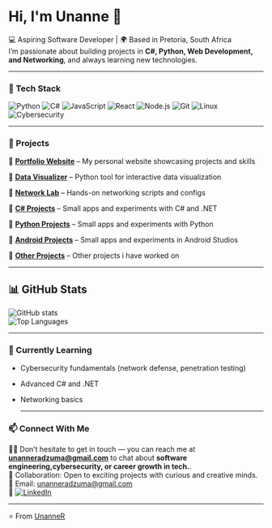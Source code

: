 # Hi, I'm Unanne 👋

💻 Aspiring Software Developer | 🌍 Based in Pretoria, South Africa  
I’m passionate about building projects in **C#, Python, Web Development, and Networking**, and always learning new technologies. 

---

### 🔧 Tech Stack
![Python](https://img.shields.io/badge/Python-3776AB?style=for-the-badge&logo=python&logoColor=white)
![C#](https://img.shields.io/badge/C%23-239120?style=for-the-badge&logo=csharp&logoColor=white)
![JavaScript](https://img.shields.io/badge/JavaScript-FFD43B?style=for-the-badge&logo=javascript&logoColor=black)
![React](https://img.shields.io/badge/React-61DBFB?style=for-the-badge&logo=react&logoColor=black)
![Node.js](https://img.shields.io/badge/Node.js-3C873A?style=for-the-badge&logo=node.js&logoColor=white)
![Git](https://img.shields.io/badge/Git-F05032?style=for-the-badge&logo=git&logoColor=white)
![Linux](https://img.shields.io/badge/Linux-FCC624?style=for-the-badge&logo=linux&logoColor=black)
![Cybersecurity](https://img.shields.io/badge/Security-2E8B57?style=for-the-badge&logo=hackaday&logoColor=white)

---

### 🚀 Projects
🔹 [**Portfolio Website**](https://github.com/UnanneR/portfolio) – My personal website showcasing projects and skills

🔹 [**Data Visualizer**](https://github.com/UnanneR/data-visualizer) – Python tool for interactive data visualization

🔹 [**Network Lab**](https://github.com/UnanneR/network-lab) – Hands-on networking scripts and configs 

🔹 [**C# Projects**](https://github.com/UnanneR/csharp-projects) – Small apps and experiments with C# and .NET

🔹 [**Python Projects**](https://github.com/UnanneR/portfolio) – Small apps and experiments with Python 

🔹 [**Android Projects**](https://github.com/UnanneR/data-visualizer) –  Small apps and experiments in Android Studios

🔹 [**Other Projects**](https://github.com/UnanneR/other-projects) – Other projects i have worked on  

---

## 📊 GitHub Stats
![GitHub stats](https://github-readme-stats.vercel.app/api?username=UnanneR&show_icons=true&theme=radical)  
![Top Languages](https://github-readme-stats.vercel.app/api/top-langs/?username=UnanneR&layout=compact&theme=radical)  

---

### 🌱 Currently Learning
- Cybersecurity fundamentals (network defense, penetration testing)  
- Advanced C# and .NET
- Networking basics

  ---

### 📫 Connect With Me
👨‍💻 Don’t hesitate to get in touch — you can reach me at **unanneradzuma@gmail.com** to chat about **software engineering,cybersecurity, or career growth in tech.**.  
🚀 Collaboration: Open to exciting projects with curious and creative minds.   
📧 Email: unanneradzuma@gmail.com  
💼 [![LinkedIn](https://img.shields.io/badge/LinkedIn-%230077B5.svg?logo=linkedin&logoColor=white)](https://www.linkedin.com/in/unanne-radzuma-967634261) 

---
⭐️ From [UnanneR](https://github.com/unanneR)
